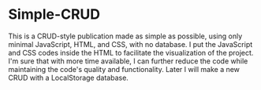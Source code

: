 # Simple-CRUD
This is a CRUD-style publication made as simple as possible, using only minimal JavaScript, HTML, and CSS, with no database. I put the JavaScript and CSS codes inside the HTML to facilitate the visualization of the project. I'm sure that with more time available, I can further reduce the code while maintaining the code's quality and functionality. Later I will make a new CRUD with a LocalStorage database.
